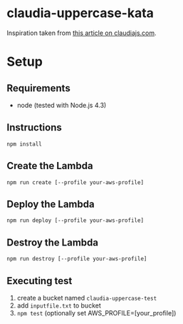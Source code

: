 # claudia-uppercase-kata

Inspiration taken from [this article on claudiajs.com](https://claudiajs.com/tutorials/designing-testable-lambdas.html).

# Setup

## Requirements

- node (tested with Node.js 4.3)

## Instructions

```
npm install
```

## Create the Lambda

```
npm run create [--profile your-aws-profile]
```

## Deploy the Lambda

```
npm run deploy [--profile your-aws-profile]
```

## Destroy the Lambda

```
npm run destroy [--profile your-aws-profile]
```


## Executing test

1. create a bucket named `claudia-uppercase-test`
2. add `inputfile.txt` to bucket
3. `npm test` (optionally set AWS_PROFILE=[your_profile])
